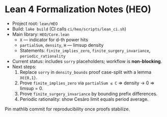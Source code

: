 # Lean 4 Formalization Notes (HEO)

- Project root: `lean/HEO`
- Build: `lake build` (CI calls `ci/heo/scripts/lean_ci.sh`)
- Main library: `HEO/Core.lean`
  - `X` — indicator for d-th power hits
  - `partialSum`, `density`, `H` — limsup density
  - Statements: `finite_implies_zero`, `finite_surgery_invariance`, `periodic_rationality`
- Current status: includes `sorry` placeholders; workflow is **non-blocking**.
- Next steps:
  1. Replace `sorry` in `density_bounds` proof case-split with a lemma `X∈{0,1}`.
  2. Prove `finite_implies_zero` via `partialSum ≤ C` ⇒ density → 0 ⇒ limsup = 0.
  3. Prove `finite_surgery_invariance` by bounding prefix differences.
  4. Periodic rationality: show Cesàro limit equals period average.

Pin mathlib commit for reproducibility once proofs stabilize.
